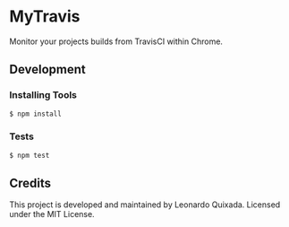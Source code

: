 # MyTravis

Monitor your projects builds from TravisCI within Chrome.

## Development

### Installing Tools

```bash
$ npm install
```

### Tests

```bash
$ npm test
```

## Credits

This project is developed and maintained by Leonardo Quixada.
Licensed under the MIT License.
